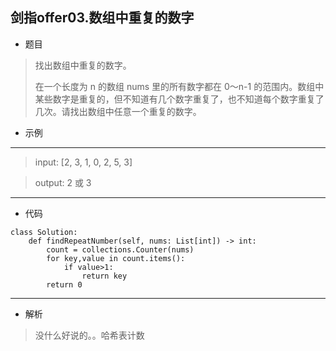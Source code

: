 剑指offer03.数组中重复的数字
----------
 - 题目
>找出数组中重复的数字。
>
> 在一个长度为 n 的数组 nums 里的所有数字都在 0～n-1 的范围内。数组中某些数字是重复的，但不知道有几个数字重复了，也不知道每个数字重复了几次。请找出数组中任意一个重复的数字。

 - 示例
 ----------
>input: [2, 3, 1, 0, 2, 5, 3]

> output: 2 或 3 
 ----------
 - 代码
 >
>
    class Solution:
        def findRepeatNumber(self, nums: List[int]) -> int:
            count = collections.Counter(nums)
            for key,value in count.items():
                if value>1:
                    return key
            return 0
 ----------
 - 解析
 > 没什么好说的。。哈希表计数